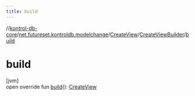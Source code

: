 ```yaml
---
title: build
---
```

//[kontrol-db-core](../../../../index.html)/[net.futureset.kontroldb.modelchange](../../index.html)/[CreateView](../index.html)/[CreateViewBuilder](index.html)/[build](build.html)



# build



[jvm]\
open override fun [build](build.html)(): [CreateView](../index.html)




